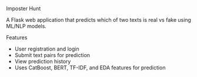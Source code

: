 Imposter Hunt

A Flask web application that predicts which of two texts is real vs fake using ML/NLP models.

Features

- User registration and login
- Submit text pairs for prediction
- View prediction history
- Uses CatBoost, BERT, TF-IDF, and EDA features for prediction
